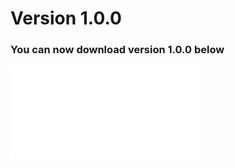 # Version 1.0.0

### You can now download version 1.0.0 below

![Rar File](/release_files/CryptoJax-1.0.0.rar)
